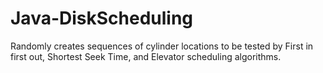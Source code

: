 # Java-DiskScheduling
Randomly creates sequences of cylinder locations to be tested by First in first out, Shortest Seek Time, and Elevator scheduling algorithms.
